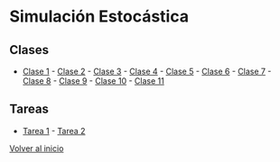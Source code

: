# Simulación Estocástica
## Clases
* [Clase 1](Clases/MAT468_slides-01.pdf) - [Clase 2](Clases/MAT468_slides-02.pdf) - [Clase 3](Clases/MAT468_slides-03.pdf) - [Clase 4](Clases/MAT468_slides-04.pdf) - [Clase 5](Clases/MAT468_slides-05.pdf) - [Clase 6](Clases/MAT468_slides-06.pdf) - [Clase 7](Clases/MAT468_slides-07.pdf) - [Clase 8](Clases/MAT468_slides-08.pdf) - [Clase 9](Clases/MAT468_slides-09.pdf) - [Clase 10](Clases/MAT468_slides-10.pdf) - [Clase 11](Clases/MAT468_slides-11.pdf)

## Tareas
* [Tarea 1](Tarea_1_MAT468/Simulación_Estocástica_Tarea_1.pdf) - [Tarea 2](Tarea_2_MAT468/Simulación_Estocástica_Tarea_2.pdf)

[Volver al inicio](https://fabimath.github.io/Fabimath/)
